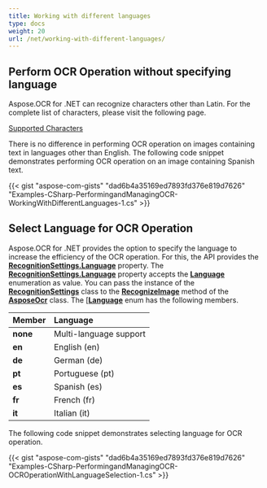 ```yaml
---
title: Working with different languages
type: docs
weight: 20
url: /net/working-with-different-languages/
---
```


## Perform OCR Operation without specifying language

Aspose.OCR for .NET can recognize characters other than Latin. For the complete list of characters, please visit the following page.

[Supported Characters](/ocr/net/supported-characters/)

There is no difference in performing OCR operation on images containing text in languages other than English. The following code snippet demonstrates performing OCR operation on an image containing Spanish text.

{{< gist "aspose-com-gists" "dad6b4a35169ed7893fd376e819d7626" "Examples-CSharp-PerformingandManagingOCR-WorkingWithDifferentLanguages-1.cs" >}}

## Select Language for OCR Operation

Aspose.OCR for .NET provides the option to specify the language to increase the efficiency of the OCR operation. For this, the API provides the [**RecognitionSettings.Language**](https://apireference.aspose.com/ocr/net/aspose.ocr/recognitionsettings/properties/language) property. The [**RecognitionSettings.Language**](https://apireference.aspose.com/ocr/net/aspose.ocr/recognitionsettings/properties/language) property accepts the [**Language**](https://apireference.aspose.com/ocr/net/aspose.ocr/language) enumeration as value. You can pass the instance of the [**RecognitionSettings**](https://apireference.aspose.com/ocr/net/aspose.ocr/recognitionsettings) class to the [**RecognizeImage**](https://apireference.aspose.com/ocr/net/aspose.ocr/asposeocr/methods/recognizeimage/index) method of the [**AsposeOcr**](https://apireference.aspose.com/ocr/net/aspose.ocr/asposeocr) class. The [[**Language**](https://apireference.aspose.com/ocr/net/aspose.ocr/language) enum has the following members.

|Member|Language|
| :- | :- |
|**none**|Multi-language support|
|**en**|English (en)|
|**de**|German (de)|
|**pt**|Portuguese (pt)|
|**es**|Spanish (es)|
|**fr**|French (fr)|
|**it**|Italian (it)|

The following code snippet demonstrates selecting language for OCR operation.

{{< gist "aspose-com-gists" "dad6b4a35169ed7893fd376e819d7626" "Examples-CSharp-PerformingandManagingOCR-OCROperationWithLanguageSelection-1.cs" >}}

